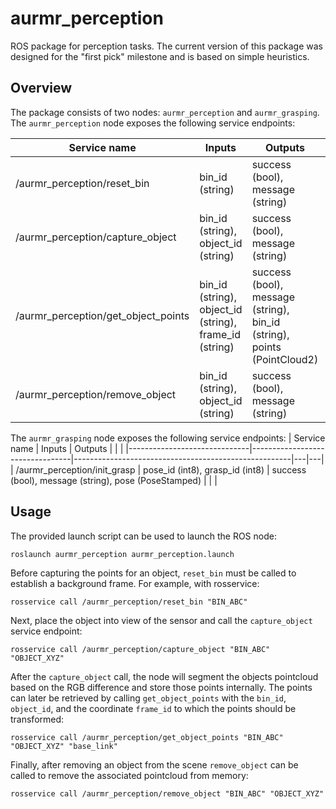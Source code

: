 # aurmr_perception

ROS package for perception tasks. The current version of this package was designed for the "first pick" milestone and is based on simple heuristics.

## Overview

The package consists of two nodes: `aurmr_perception` and `aurmr_grasping`. The `aurmr_perception` node exposes the following service endpoints:

| Service name                        | Inputs                                                 | Outputs                                                                 |   |   |
|-------------------------------------|--------------------------------------------------------|-------------------------------------------------------------------------|---|---|
| /aurmr_perception/reset_bin         | bin_id (string)                                        | success (bool), message (string)                                        |   |   |
| /aurmr_perception/capture_object    | bin_id (string), object_id (string)                    | success (bool), message (string)                                        |   |   |
| /aurmr_perception/get_object_points | bin_id (string), object_id (string), frame_id (string) | success (bool), message (string), bin_id (string), points (PointCloud2) |   |   |
| /aurmr_perception/remove_object     | bin_id (string), object_id (string)                    | success (bool), message (string)                                        |   |   |

The `aurmr_grasping` node exposes the following service endpoints:
| Service name                 | Inputs                          | Outputs                                              |   |   |
|------------------------------|---------------------------------|------------------------------------------------------|---|---|
| /aurmr_perception/init_grasp | pose_id (int8), grasp_id (int8) | success (bool), message (string), pose (PoseStamped) |   |   |

## Usage

The provided launch script can be used to launch the ROS node:

`roslaunch aurmr_perception aurmr_perception.launch`

Before capturing the points for an object, `reset_bin` must be called to establish a background frame. For example, with rosservice:

`rosservice call /aurmr_perception/reset_bin "BIN_ABC"`

Next, place the object into view of the sensor and call the `capture_object` service endpoint:

`rosservice call /aurmr_perception/capture_object "BIN_ABC" "OBJECT_XYZ"`

After the `capture_object` call, the node will segment the objects pointcloud based on the RGB difference and store those points internally. The points can later be retrieved by calling `get_object_points` with the `bin_id`, `object_id`, and the coordinate `frame_id` to which the points should be transformed:

`rosservice call /aurmr_perception/get_object_points "BIN_ABC" "OBJECT_XYZ" "base_link"`

Finally, after removing an object from the scene `remove_object` can be called to remove the associated pointcloud from memory:

`rosservice call /aurmr_perception/remove_object "BIN_ABC" "OBJECT_XYZ"`


